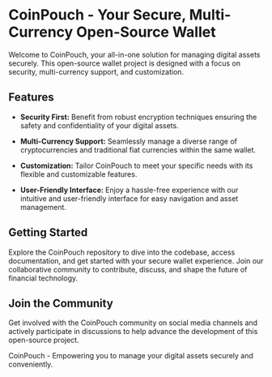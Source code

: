 # CoinPouch - Your Secure, Multi-Currency Open-Source Wallet

Welcome to CoinPouch, your all-in-one solution for managing digital assets securely. This open-source wallet project is designed with a focus on security, multi-currency support, and customization.

## Features

- **Security First:** Benefit from robust encryption techniques ensuring the safety and confidentiality of your digital assets.

- **Multi-Currency Support:** Seamlessly manage a diverse range of cryptocurrencies and traditional fiat currencies within the same wallet.

- **Customization:** Tailor CoinPouch to meet your specific needs with its flexible and customizable features.

- **User-Friendly Interface:** Enjoy a hassle-free experience with our intuitive and user-friendly interface for easy navigation and asset management.

## Getting Started

Explore the CoinPouch repository to dive into the codebase, access documentation, and get started with your secure wallet experience. Join our collaborative community to contribute, discuss, and shape the future of financial technology.

## Join the Community

Get involved with the CoinPouch community on social media channels and actively participate in discussions to help advance the development of this open-source project.

CoinPouch - Empowering you to manage your digital assets securely and conveniently.
